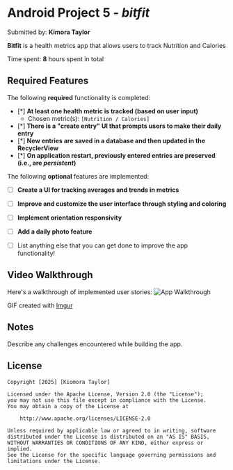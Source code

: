 # Android Project 5 - *bitfit*

Submitted by: **Kimora Taylor**

**Bitfit** is a health metrics app that allows users to track Nutrition and Calories

Time spent: **8** hours spent in total

## Required Features

The following **required** functionality is completed:

- [*] **At least one health metric is tracked (based on user input)**
  - Chosen metric(s): `[Nutrition / Calories]`
- [*] **There is a "create entry" UI that prompts users to make their daily entry**
- [*] **New entries are saved in a database and then updated in the RecyclerView**
- [*] **On application restart, previously entered entries are preserved (i.e., are *persistent*)**
 
The following **optional** features are implemented:

- [ ] **Create a UI for tracking averages and trends in metrics**
- [ ] **Improve and customize the user interface through styling and coloring**
- [ ] **Implement orientation responsivity**
- [ ] **Add a daily photo feature**


- [ ] List anything else that you can get done to improve the app functionality!

## Video Walkthrough

Here's a walkthrough of implemented user stories:
![App Walkthrough](https://i.imgur.com/OMZXGu9.gif)

<!-- Replace this with whatever GIF tool you used! -->
GIF created with [Imgur](https://imgur.com)
<!-- Recommended tools:
[Kap](https://getkap.co/) for macOS
[ScreenToGif](https://www.screentogif.com/) for Windows
[peek](https://github.com/phw/peek) for Linux. -->

## Notes

Describe any challenges encountered while building the app.

## License

    Copyright [2025] [Kiomora Taylor]

    Licensed under the Apache License, Version 2.0 (the "License");
    you may not use this file except in compliance with the License.
    You may obtain a copy of the License at

        http://www.apache.org/licenses/LICENSE-2.0

    Unless required by applicable law or agreed to in writing, software
    distributed under the License is distributed on an "AS IS" BASIS,
    WITHOUT WARRANTIES OR CONDITIONS OF ANY KIND, either express or implied.
    See the License for the specific language governing permissions and
    limitations under the License.
